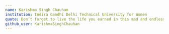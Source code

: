 ```yaml
---
name: Karishma Singh Chauhan
institution: Indira Gandhi Delhi Technical University for Women
quote: Don’t forget to live the life you earned in this mad and endless rat race for the next bigger things
github_user: KarishmaSinghChauhan
---
```

